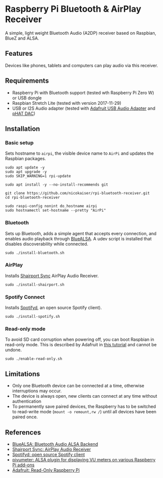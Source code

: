 # Raspberry Pi Bluetooth & AirPlay Receiver

A simple, light weight Bluetooth Audio (A2DP) receiver based on Raspbian, BlueZ and ALSA.

## Features

Devices like phones, tablets and computers can play audio via this receiver.

## Requirements

- Raspberry Pi with Bluetooth support (tested wth Raspberry Pi Zero W) or USB dongle
- Raspbian Stretch Lite (tested with version 2017-11-29)
- USB or I2S Audio adapter (tested with [Adafruit USB Audio Adapter](https://www.adafruit.com/product/1475) and [pHAT DAC](https://shop.pimoroni.de/products/phat-dac))

## Installation

### Basic setup

Sets hostname to `airpi`, the visible device name to `AirPi` and updates the Raspbian packages.

```
sudo apt update -y
sudo apt upgrade -y
sudo SKIP_WARNING=1 rpi-update

sudo apt install -y --no-install-recommends git

git clone https://github.com/nicokaiser/rpi-bluetooth-receiver.git
cd rpi-bluetooth-receiver

sudo raspi-config nonint do_hostname airpi
sudo hostnamectl set-hostname --pretty "AirPi"
```

### Bluetooth

Sets up Bluetooth, adds a simple agent that accepts every connection, and enables audio playback through [BlueALSA](https://github.com/Arkq/bluez-alsa). A udev script is installed that disables discoverability while connected.

```
sudo ./install-bluetooth.sh
```

### AirPlay

Installs [Shairport Sync](https://github.com/mikebrady/shairport-sync) AirPlay Audio Receiver.

``` 
sudo ./install-shairport.sh
```

### Spotify Connect

Installs [Spotifyd](https://github.com/Spotifyd/spotifyd), an open source Spotify client).

```
sudo ./install-spotify.sh
```

### Read-only mode

To avoid SD card corruption when powering off, you can boot Raspbian in read-only mode. This is described by Adafruit in [this tutorial](https://learn.adafruit.com/read-only-raspberry-pi/) and cannot be undone.

```
sudo ./enable-read-only.sh
```

## Limitations

- Only one Bluetooth device can be connected at a time, otherwise interruptions may occur.
- The device is always open, new clients can connect at any time without authentication
- To permanently save paired devices, the Raspberry has to be switched to read-write mode (`mount -o remount,rw /`) until all devices have been paired once.

## References

- [BlueALSA: Bluetooth Audio ALSA Backend](https://github.com/Arkq/bluez-alsa)
- [Shairport Sync: AirPlay Audio Receiver](https://github.com/mikebrady/shairport-sync)
- [Spotifyd: open source Spotify client](https://github.com/Spotifyd/spotifyd)
- [pivumeter: ALSA plugin for displaying VU meters on various Raspberry Pi add-ons](https://github.com/pimoroni/pivumeter)
- [Adafruit: Read-Only Raspberry Pi](https://github.com/adafruit/Raspberry-Pi-Installer-Scripts/blob/master/read-only-fs.sh)
